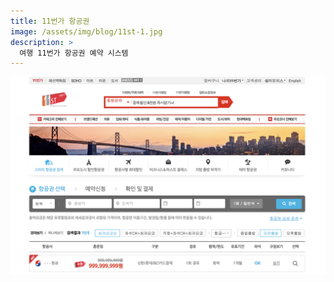 ```yaml
---
title: 11번가 항공권
image: /assets/img/blog/11st-1.jpg
description: >
  여행 11번가 항공권 예약 시스템
---
```


![](/assets/img/blog/11st-2.jpg)